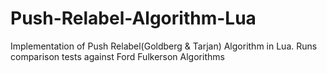 # Push-Relabel-Algorithm-Lua
Implementation of Push Relabel(Goldberg &amp; Tarjan) Algorithm in Lua. Runs comparison tests against Ford Fulkerson Algorithms
